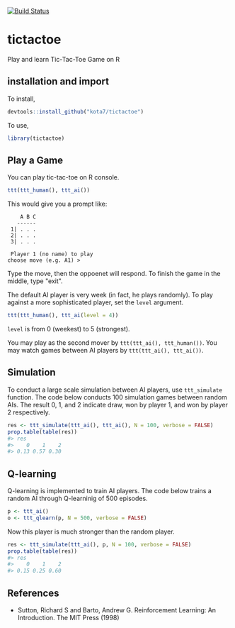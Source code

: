 
<!-- README.md is generated from README.Rmd. Please edit that file -->
[![Build Status](https://travis-ci.org/kota7/tictactoe.svg?branch=master)](https://travis-ci.org/kota7/tictactoe)

tictactoe
=========

Play and learn Tic-Tac-Toe Game on R

installation and import
-----------------------

To install,

``` r
devtools::install_github("kota7/tictactoe")
```

To use,

``` r
library(tictactoe)
```

Play a Game
-----------

You can play tic-tac-toe on R console.

``` r
ttt(ttt_human(), ttt_ai())
```

This would give you a prompt like:

        A B C
       ------
     1| . . .
     2| . . .
     3| . . .

     Player 1 (no name) to play
    choose move (e.g. A1) > 

Type the move, then the oppoenet will respond. To finish the game in the middle, type "exit".

The default AI player is very week (in fact, he plays randomly). To play against a more sophisticated player, set the `level` argument.

``` r
ttt(ttt_human(), ttt_ai(level = 4))
```

`level` is from 0 (weekest) to 5 (strongest).

You may play as the second mover by `ttt(ttt_ai(), ttt_human())`. You may watch games between AI players by `ttt(ttt_ai(), ttt_ai())`.

Simulation
----------

To conduct a large scale simulation between AI players, use `ttt_simulate` function. The code below conducts 100 simulation games between random AIs. The result 0, 1, and 2 indicate draw, won by player 1, and won by player 2 respectively.

``` r
res <- ttt_simulate(ttt_ai(), ttt_ai(), N = 100, verbose = FALSE)
prop.table(table(res))
#> res
#>    0    1    2 
#> 0.13 0.57 0.30
```

Q-learning
----------

Q-learning is implemented to train AI players. The code below trains a random AI through Q-learninig of 500 episodes.

``` r
p <- ttt_ai()
o <- ttt_qlearn(p, N = 500, verbose = FALSE)
```

Now this player is much stronger than the random player.

``` r
res <- ttt_simulate(ttt_ai(), p, N = 100, verbose = FALSE)
prop.table(table(res))
#> res
#>    0    1    2 
#> 0.15 0.25 0.60
```

References
----------

-   Sutton, Richard S and Barto, Andrew G. Reinforcement Learning: An Introduction. The MIT Press (1998)
